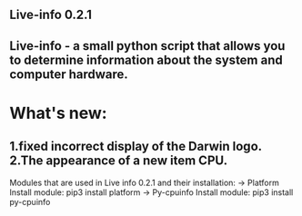 **Live-info 0.2.1**
-------------------------------------------------------------
Live-info - a small python script that allows you to determine 
information about the system and computer hardware.
--------------------------------------------------------------
# What's new:
1.fixed incorrect display of the Darwin logo.
2.The appearance of a new item CPU.
---------------------------------------------------------------
Modules that are used in Live info 0.2.1 and their installation:
-> Platform
Install module:
pip3 install platform
-> Py-cpuinfo
Install module:
pip3 install py-cpuinfo
